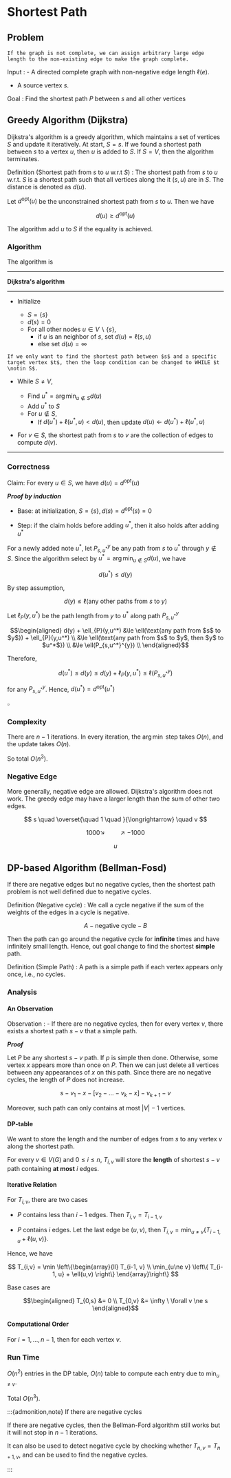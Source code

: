 # Shortest Path

## Problem

```{margin}
If the graph is not complete, we can assign arbitrary large edge length to the non-existing edge to make the graph complete.
```

Input
: - A directed complete graph with non-negative edge length $\ell(e)$.
  - A source vertex $s$.


Goal
: Find the shortest path $P$ between $s$ and all other vertices


## Greedy Algorithm (Dijkstra)

Dijkstra's algorithm is a greedy algorithm, which maintains a set of vertices $S$ and update it iteratively. At start, $S={s}$. If we found a shortest path between $s$ to a vertex $u$, then $u$ is added to $S$. If $S=V$, then the algorithm terminates.

Definition (Shortest path from $s$ to $u$ w.r.t $S$)
: The shortest path from $s$ to $u$ w.r.t. $S$ is a shortest path such that all vertices along the it $(s,u)$ are in $S$. The distance is denoted as $d(u)$.

Let $d^{\text{opt}}(u)$ be the unconstrained shortest path from $s$ to $u$. Then we have

$$
d(u) \ge d^{\text{opt}}(u)
$$

The algorithm add $u$ to $S$ if the equality is achieved.

### Algorithm

The algorithm is

---
**Dijkstra's algorithm**

---
- Initialize

  - $S = \left\{ s \right\}$
  - $d(s)=0$
  - For all other nodes $u \in V \backslash \left\{ s \right\}$,
    - if $u$ is an neighbor of $s$, set $d(u) = \ell(s,u)$
    - else set $d(u) = \infty$

```{margin}
If we only want to find the shortest path between $s$ and a specific target vertex $t$, then the loop condition can be changed to WHILE $t \notin S$.
```

- While $S \ne V$,

  - Find $u^* = \arg\min _{u \notin S} d(u)$
  - Add $u^*$ to $S$
  - For $u \notin S$,
    - If $d(u^*) + \ell(u^*, u) < d(u)$, then update $d(u) \leftarrow d(u^*) + \ell(u^*, u)$

- For $v \in S$, the shortest path from $s$ to $v$ are the collection of edges to compute $d(v)$.

---

### Correctness

Claim: For every $u\in S$, we have $d(u) = d^{\text{opt}}(u)$

***Proof by induction***

- Base: at initialization, $S = \left\{ s \right\}, d(s) = d^{\text{opt}}(s) = 0$

- Step: if the claim holds before adding $u^*$, then it also holds after adding $u^*$

For a newly added note $u^*$, let $P_{s,u^*}^{y}$ be any path from $s$ to $u^*$ through $y\notin S$. Since the algorithm select by $u^* = \arg\min _{u \notin S} d(u)$, we have

$$
d(u^*) \le d(y)
$$

By step assumption,

$$
d(y) \le \ell(\text{any other paths from $s$ to $y$})
$$

Let $\ell_{P}(y,u^*)$ be the path length from $y$ to $u^*$ along path $P_{s,u^*}^{y}$

$$\begin{aligned}
d(y) + \ell_{P}(y,u^*)
&\le \ell(\text{any path from $s$ to $y$}) + \ell_{P}(y,u^*)  \\
&\le \ell(\text{any path from $s$ to $y$, then $y$ to $u^*$}) \\
&\le \ell(P_{s,u^*}^{y}) \\
\end{aligned}$$


Therefore,

$$
d(u^*) \le d(y) \le d(y)+ \ell_{P}(y,u^*) \le \ell(P_{s,u^*}^{y})
$$

for any $P_{s,u^*}^{y}$. Hence, $d(u^*) = d^{\text{opt}}(u^*)$

$\square$

### Complexity

There are $n-1$ iterations. In every iteration, the $\arg\min$ step takes $O(n)$, and the update takes $O(n)$.

So total $O(n^3)$.


### Negative Edge

More generally, negative edge are allowed. Dijkstra's algorithm does not work. The greedy edge may have a larger length than the sum of other two edges.

$$
s \quad \overset{\quad 1 \quad }{\longrightarrow} \quad v
$$

$$
1000 \searrow \qquad \nearrow -1000
$$

$$
u
$$


## DP-based Algorithm (Bellman-Fosd)

If there are negative edges but no negative cycles, then the shortest path problem is not well defined due to negative cycles.

Definition (Negative cycle)
: We call a cycle negative if the sum of the weights of the edges in a cycle is negative.

$$
A - \text{negative cycle}  - B
$$

Then the path can go around the negative cycle for **infinite** times and have infinitely small length. Hence, out goal change to find the shortest **simple** path.

Definition (Simple Path)
: A path is a simple path if each vertex appears only once, i.e., no cycles.


### Analysis

#### An Observation

Observation
: - If there are no negative cycles, then for every vertex $v$, there exists a shortest path $s-v$ that a simple path.

***Proof***

Let $P$ be any shortest $s-v$ path. If $p$ is simple then done. Otherwise, some vertex $x$ appears more than once on $P$. Then we can just delete all vertices between any appearances of $x$ on this path. Since there are no negative cycles, the length of $P$ does not increase.

$$
s - v_1 - x - [v_2 - \ldots - v_k - x] - v_{k+1} - v
$$

Moreover, such path can only contains at most $\left\vert V \right\vert - 1$ vertices.


#### DP-table


We want to store the length and the number of edges from $s$ to any vertex $v$ along the shortest path.

For every $v \in V(G)$ and $0 \le i \le n$, $T_{i,v}$ will store the **length** of shortest $s-v$ path containing **at most** $i$ edges.

#### Iterative Relation

For $T_{i,v}$, there are two cases

- $P$ contains less than $i-1$ edges. Then $T_{i,v} = T_{i-1, v}$

- $P$ contains $i$ edges. Let the last edge be $(u,v)$, then $T_{i,v} = \min_{u\ne v} \left\{ T_{i-1, u} + \ell(u,v) \right\}$.

Hence, we have

$$
T_{i,v} = \min \left\{\begin{array}{ll}
T_{i-1, v}  \\
\min_{u\ne v} \left\{ T_{i-1, u} + \ell(u,v) \right\}
\end{array}\right\}
$$

Base cases are

$$\begin{aligned}
T_{0,s} &= 0 \\
T_{0,v} &= \infty \ \forall v \ne s
\end{aligned}$$


#### Computational Order

For $i=1, \ldots, n-1$, then for each vertex $v$.


### Run Time

$O(n^2)$ entries in the DP table, $O(n)$ table to compute each entry due to $\min _{u\ne v}$.

Total $O(n^3)$.


:::{admonition,note} If there are negative cycles

If there are negative cycles, then the Bellman-Ford algorithm still works but it will not stop in $n-1$ iterations.

It can also be used to detect negative cycle by checking whether $T_{n,v} = T_{n+1,v}$, and can be used to find the negative cycles.

:::

